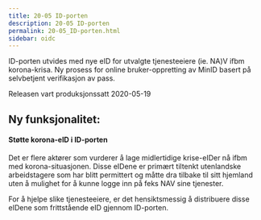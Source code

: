 ```yaml
---
title: 20-05 ID-porten
description: 20-05 ID-porten
permalink: 20-05_ID-porten.html
sidebar: oidc
---
```



ID-porten utvides med nye eID for utvalgte tjenesteeiere (ie. NA)V ifbm korona-krisa. Ny prosess for online bruker-oppretting av MinID basert på selvbetjent verifikasjon av pass.



Releasen vart produksjonssatt 2020-05-19

## Ny funksjonalitet:


#### Støtte korona-eID i ID-porten

Det er flere aktører som vurderer å lage midlertidige krise-eIDer nå ifbm med korona-situasjonen. Disse eIDene er primært tiltenkt utenlandske arbeidstagere som har blitt permittert og måtte dra tilbake til sitt hjemland uten å mulighet for å kunne logge inn på feks NAV sine tjenester.

For å hjelpe slike tjenesteeiere, er det hensiktsmessig å distribuere disse eIDene som frittstående eID gjennom ID-porten.


